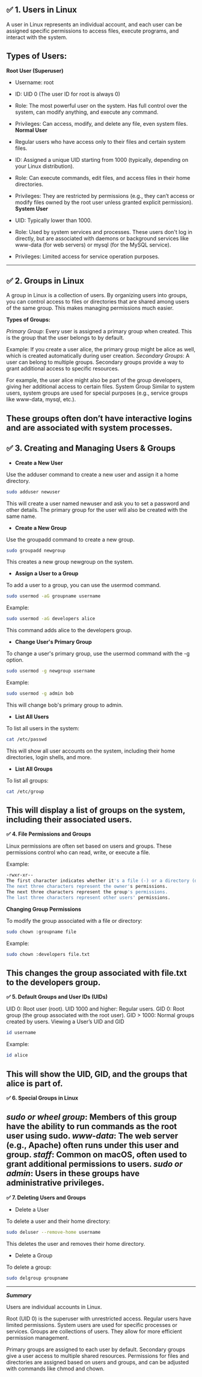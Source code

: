 ## ✅ 1. Users in Linux

A user in Linux represents an individual account, and each user can be assigned specific permissions to access files, execute programs, and interact with the system.

## Types of Users:

**Root User (Superuser)**

- Username: root
- ID: UID 0 (The user ID for root is always 0)
- Role: The most powerful user on the system. Has full control over the system, can modify anything, and execute any command.
- Privileges: Can access, modify, and delete any file, even system files.
**Normal User**

- Regular users who have access only to their files and certain system files.
- ID: Assigned a unique UID starting from 1000 (typically, depending on your Linux distribution).
- Role: Can execute commands, edit files, and access files in their home directories.
- Privileges: They are restricted by permissions (e.g., they can’t access or modify files owned by the root user unless granted explicit permission).
**System User**

- UID: Typically lower than 1000.
- Role: Used by system services and processes. These users don't log in directly, but are associated with daemons or background services like www-data (for web servers) or mysql (for the MySQL service).
- Privileges: Limited access for service operation purposes.
---
## ✅ 2. Groups in Linux

A group in Linux is a collection of users. By organizing users into groups, you can control access to files or directories that are shared among users of the same group. This makes managing permissions much easier.

**Types of Groups:**

_Primary Group_: Every user is assigned a primary group when created. This is the group that the user belongs to by default.

Example: If you create a user alice, the primary group might be alice as well, which is created automatically during user creation.
_Secondary Groups_: A user can belong to multiple groups. Secondary groups provide a way to grant additional access to specific resources.

For example, the user alice might also be part of the group developers, giving her additional access to certain files.
System Group Similar to system users, system groups are used for special purposes (e.g., service groups like www-data, mysql, etc.).

These groups often don’t have interactive logins and are associated with system processes.
---
## ✅ 3. Creating and Managing Users & Groups

- **Create a New User**

Use the adduser command to create a new user and assign it a home directory.
```bash
sudo adduser newuser
```
This will create a user named newuser and ask you to set a password and other details. The primary group for the user will also be created with the same name.

- **Create a New Group**

Use the groupadd command to create a new group.
```bash
sudo groupadd newgroup
```
This creates a new group newgroup on the system.

- **Assign a User to a Group**

To add a user to a group, you can use the usermod command.
```bash
sudo usermod -aG groupname username
```
Example:
```bash
sudo usermod -aG developers alice
```
This command adds alice to the developers group.

- **Change User's Primary Group**

To change a user's primary group, use the usermod command with the -g option.
```bash
sudo usermod -g newgroup username
```
Example:
```bash
sudo usermod -g admin bob
```
This will change bob's primary group to admin.

- **List All Users**

To list all users in the system:
```bash
cat /etc/passwd
```
This will show all user accounts on the system, including their home directories, login shells, and more.

- **List All Groups**

To list all groups:
```bash
cat /etc/group
```
This will display a list of groups on the system, including their associated users.
---

**✅ 4. File Permissions and Groups**

Linux permissions are often set based on users and groups. These permissions control who can read, write, or execute a file.

Example:
```bash
-rwxr-xr--
The first character indicates whether it's a file (-) or a directory (d).
The next three characters represent the owner's permissions.
The next three characters represent the group's permissions.
The last three characters represent other users' permissions.
```
**Changing Group Permissions**

To modify the group associated with a file or directory:
```bash
sudo chown :groupname file
```
Example:
```bash
sudo chown :developers file.txt
```
This changes the group associated with file.txt to the developers group.
---

**✅ 5. Default Groups and User IDs (UIDs)**

UID 0: Root user (root).
UID 1000 and higher: Regular users.
GID 0: Root group (the group associated with the root user).
GID > 1000: Normal groups created by users.
Viewing a User’s UID and GID
```bash
id username
```
Example:
```bash
id alice
```
This will show the UID, GID, and the groups that alice is part of.
---

**✅ 6. Special Groups in Linux**

*sudo or wheel group*: Members of this group have the ability to run commands as the root user using sudo.
*www-data*: The web server (e.g., Apache) often runs under this user and group.
*staff*: Common on macOS, often used to grant additional permissions to users.
*sudo or admin*: Users in these groups have administrative privileges.
---

**✅ 7. Deleting Users and Groups**

- Delete a User

To delete a user and their home directory:
```bash
sudo deluser --remove-home username
```
This deletes the user and removes their home directory.

- Delete a Group

To delete a group:
```bash
sudo delgroup groupname
```
---
***Summary***

Users are individual accounts in Linux.

Root (UID 0) is the superuser with unrestricted access.
Regular users have limited permissions.
System users are used for specific processes or services.
Groups are collections of users. They allow for more efficient permission management.

Primary groups are assigned to each user by default.
Secondary groups give a user access to multiple shared resources.
Permissions for files and directories are assigned based on users and groups, and can be adjusted with commands like chmod and chown.